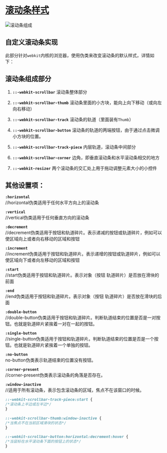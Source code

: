 # [滚动条样式](https://www.cnblogs.com/ranyonsue/p/9487599.html)

![滚动条组成](https://images2018.cnblogs.com/blog/940884/201808/940884-20180816152620621-1300097326.png)

## 自定义滚动条实现

此部分针对```webkit```内核的浏览器，使用伪类来改变滚动条的默认样式，详情如下：


## 滚动条组成部分

1. **```::-webkit-scrollbar```** 滚动条整体部分

2. **```::-webkit-scrollbar-thumb```** 滚动条里面的小方块，能向上向下移动（或向左向右移动）

3. **```::-webkit-scrollbar-track```** 滚动条的轨道（里面装有```Thumb```）

4. **```::-webkit-scrollbar-button```** 滚动条的轨道的两端按钮，由于通过点击微调小方块的位置。

5. **```::-webkit-scrollbar-track-piece```** 内层轨道，滚动条中间部分

6. **```::-webkit-scrollbar-corner```** 边角，即垂直滚动条和水平滚动条相交的地方

7. **```::-webkit-resizer```** 两个滚动条的交汇处上用于拖动调整元素大小的小控件

## 其他设置项：

**```:horizontal```**  
//horizontal伪类适用于任何水平方向上的滚动条  
  
**```:vertical```**  
//vertical伪类适用于任何垂直方向的滚动条  
  
**```:decrement```**  
//decrement伪类适用于按钮和轨道碎片。表示递减的按钮或轨道碎片，例如可以使区域向上或者向右移动的区域和按钮  
  
**```:increment```**  
//increment伪类适用于按钮和轨道碎片。表示递增的按钮或轨道碎片，例如可以使区域向下或者向左移动的区域和按钮  
  
**```:start```**  
//start伪类适用于按钮和轨道碎片。表示对象（按钮 轨道碎片）是否放在滑块的前面  
  
**```:end```**  
//end伪类适用于按钮和轨道碎片。表示对象（按钮 轨道碎片）是否放在滑块的后面  
  
**```:double-button```**  
//double-button伪类适用于按钮和轨道碎片。判断轨道结束的位置是否是一对按钮。也就是轨道碎片紧挨着一对在一起的按钮。  
  
**```:single-button```**  
//single-button伪类适用于按钮和轨道碎片。判断轨道结束的位置是否是一个按钮。也就是轨道碎片紧挨着一个单独的按钮。  
  
**```:no-button```**  
no-button伪类表示轨道结束的位置没有按钮。  
  
**```:corner-present```**  
//corner-present伪类表示滚动条的角落是否存在。  
  
**```:window-inactive```**  
//适用于所有滚动条，表示包含滚动条的区域，焦点不在该窗口的时候。  
```css  
::-webkit-scrollbar-track-piece:start {  
/*滚动条上半边或左半边*/  
}  
  
::-webkit-scrollbar-thumb:window-inactive {  
/*当焦点不在当前区域滑块的状态*/  
}  
  
::-webkit-scrollbar-button:horizontal:decrement:hover {  
/*当鼠标在水平滚动条下面的按钮上的状态*/  
} 
```
